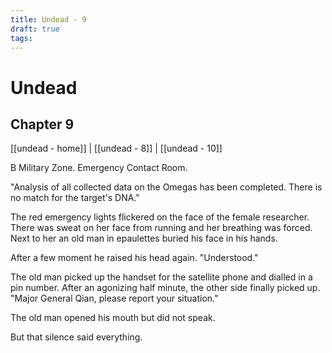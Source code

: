 ```yaml
---
title: Undead - 9
draft: true
tags:
---
```

# Undead
## Chapter 9
[[undead - home]] | [[undead - 8]] | [[undead - 10]]

B Military Zone. Emergency Contact Room.

"Analysis of all collected data on the Omegas has been completed. There is no match for the target's DNA."

The red emergency lights flickered on the face of the female researcher. There was sweat on her face from running and her breathing was forced. Next to her an old man in epaulettes buried his face in his hands.

After a few moment he raised his head again. "Understood."

The old man picked up the handset for the satellite phone and dialled in a pin number. After an agonizing half minute, the other side finally picked up. "Major General Qian, please report your situation."

The old man opened his mouth but did not speak.

But that silence said everything.

